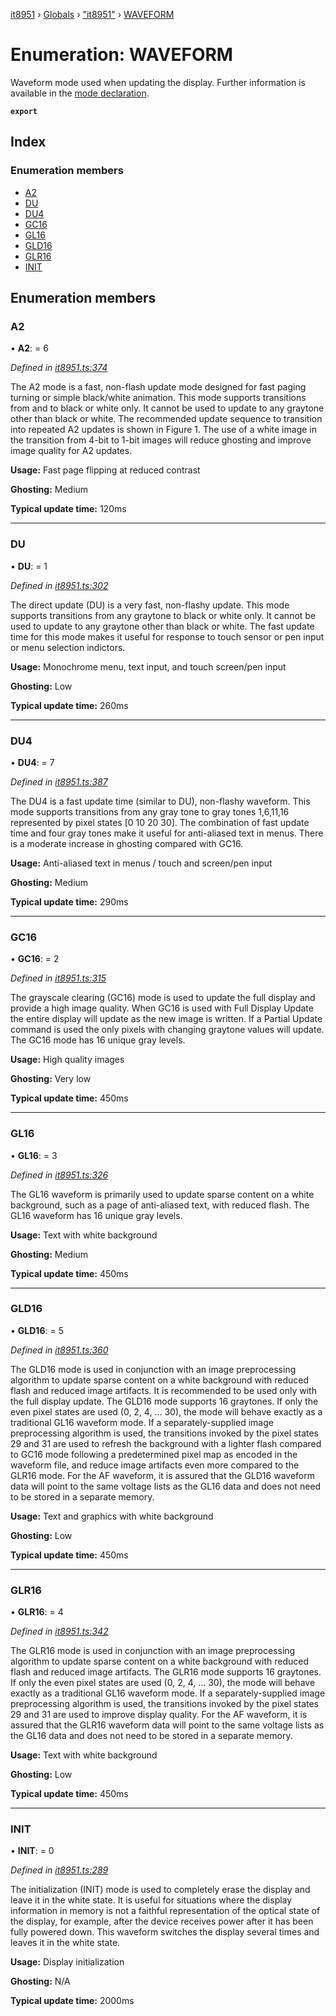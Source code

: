 [it8951](../README.md) › [Globals](../globals.md) › ["it8951"](../modules/_it8951_.md) › [WAVEFORM](_it8951_.waveform.md)

# Enumeration: WAVEFORM

Waveform mode used when updating the display. Further information is available in the [mode declaration](https://www.waveshare.com/w/upload/c/c4/E-paper-mode-declaration.pdf).

**`export`** 

## Index

### Enumeration members

* [A2](_it8951_.waveform.md#a2)
* [DU](_it8951_.waveform.md#du)
* [DU4](_it8951_.waveform.md#du4)
* [GC16](_it8951_.waveform.md#gc16)
* [GL16](_it8951_.waveform.md#gl16)
* [GLD16](_it8951_.waveform.md#gld16)
* [GLR16](_it8951_.waveform.md#glr16)
* [INIT](_it8951_.waveform.md#init)

## Enumeration members

###  A2

• **A2**: = 6

*Defined in [it8951.ts:374](https://github.com/gnzzz/IT8951/blob/5e7d55e/lib/it8951.ts#L374)*

The A2 mode is a fast, non-flash update mode designed for fast paging turning or simple black/white
animation. This mode supports transitions from and to black or white only. It cannot be used to update to
any graytone other than black or white. The recommended update sequence to transition into repeated A2
updates is shown in Figure 1. The use of a white image in the transition from 4-bit to 1-bit images will
reduce ghosting and improve image quality for A2 updates.

**Usage:** Fast page flipping at reduced contrast

**Ghosting:** Medium

**Typical update time:** 120ms

___

###  DU

• **DU**: = 1

*Defined in [it8951.ts:302](https://github.com/gnzzz/IT8951/blob/5e7d55e/lib/it8951.ts#L302)*

The direct update (DU) is a very fast, non-flashy update. This mode supports transitions from any graytone
to black or white only. It cannot be used to update to any graytone other than black or white. The fast
update time for this mode makes it useful for response to touch sensor or pen input or menu selection
indictors.

**Usage:** Monochrome menu, text input, and touch screen/pen input

**Ghosting:** Low

**Typical update time:** 260ms

___

###  DU4

• **DU4**: = 7

*Defined in [it8951.ts:387](https://github.com/gnzzz/IT8951/blob/5e7d55e/lib/it8951.ts#L387)*

The DU4 is a fast update time (similar to DU), non-flashy waveform. This mode supports transitions from
any gray tone to gray tones 1,6,11,16 represented by pixel states [0 10 20 30]. The combination of fast
update time and four gray tones make it useful for anti-aliased text in menus. There is a moderate increase
in ghosting compared with GC16.

**Usage:** Anti-aliased text in menus / touch and screen/pen input

**Ghosting:** Medium

**Typical update time:** 290ms

___

###  GC16

• **GC16**: = 2

*Defined in [it8951.ts:315](https://github.com/gnzzz/IT8951/blob/5e7d55e/lib/it8951.ts#L315)*

The grayscale clearing (GC16) mode is used to update the full display and provide a high image quality.
When GC16 is used with Full Display Update the entire display will update as the new image is written. If a
Partial Update command is used the only pixels with changing graytone values will update. The GC16 mode
has 16 unique gray levels.

**Usage:** High quality images

**Ghosting:** Very low

**Typical update time:** 450ms

___

###  GL16

• **GL16**: = 3

*Defined in [it8951.ts:326](https://github.com/gnzzz/IT8951/blob/5e7d55e/lib/it8951.ts#L326)*

The GL16 waveform is primarily used to update sparse content on a white background, such as a page of
anti-aliased text, with reduced flash. The GL16 waveform has 16 unique gray levels.

**Usage:** Text with white background

**Ghosting:** Medium

**Typical update time:** 450ms

___

###  GLD16

• **GLD16**: = 5

*Defined in [it8951.ts:360](https://github.com/gnzzz/IT8951/blob/5e7d55e/lib/it8951.ts#L360)*

The GLD16 mode is used in conjunction with an image preprocessing algorithm to update sparse content
on a white background with reduced flash and reduced image artifacts. It is recommended to be used only
with the full display update. The GLD16 mode supports 16 graytones. If only the even pixel states are used
(0, 2, 4, … 30), the mode will behave exactly as a traditional GL16 waveform mode. If a separately-supplied
image preprocessing algorithm is used, the transitions invoked by the pixel states 29 and 31 are used to
refresh the background with a lighter flash compared to GC16 mode following a predetermined pixel map
as encoded in the waveform file, and reduce image artifacts even more compared to the GLR16 mode. For
the AF waveform, it is assured that the GLD16 waveform data will point to the same voltage lists as the
GL16 data and does not need to be stored in a separate memory.

**Usage:** Text and graphics with white background

**Ghosting:** Low

**Typical update time:** 450ms

___

###  GLR16

• **GLR16**: = 4

*Defined in [it8951.ts:342](https://github.com/gnzzz/IT8951/blob/5e7d55e/lib/it8951.ts#L342)*

The GLR16 mode is used in conjunction with an image preprocessing algorithm to update sparse content on
a white background with reduced flash and reduced image artifacts. The GLR16 mode supports 16
graytones. If only the even pixel states are used (0, 2, 4, … 30), the mode will behave exactly as a traditional
GL16 waveform mode. If a separately-supplied image preprocessing algorithm is used, the transitions
invoked by the pixel states 29 and 31 are used to improve display quality. For the AF waveform, it is
assured that the GLR16 waveform data will point to the same voltage lists as the GL16 data and does not
need to be stored in a separate memory.

**Usage:** Text with white background

**Ghosting:** Low

**Typical update time:** 450ms

___

###  INIT

• **INIT**: = 0

*Defined in [it8951.ts:289](https://github.com/gnzzz/IT8951/blob/5e7d55e/lib/it8951.ts#L289)*

The initialization (INIT) mode is used to completely erase the display and leave it in the white state. It is
useful for situations where the display information in memory is not a faithful representation of the optical
state of the display, for example, after the device receives power after it has been fully powered down. This
waveform switches the display several times and leaves it in the white state.

**Usage:** Display initialization

**Ghosting:** N/A

**Typical update time:** 2000ms
